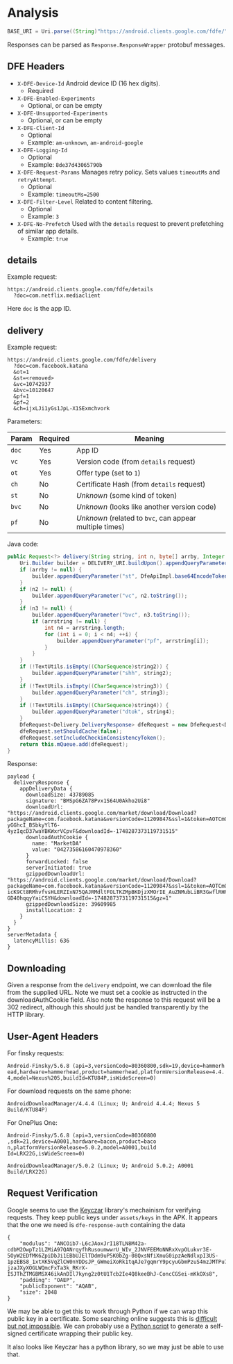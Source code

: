 # Analysis

```java
BASE_URI = Uri.parse((String)"https://android.clients.google.com/fdfe/");
```

Responses can be parsed as `Response.ResponseWrapper` protobuf messages.

## DFE Headers


* `X-DFE-Device-Id`
  Android device ID (16 hex digits).
    - Required
* `X-DFE-Enabled-Experiments`
    - Optional, or can be empty
* `X-DFE-Unsupported-Experiments`
    - Optional, or can be empty
* `X-DFE-Client-Id`
    - Optional
    - Example: `am-unknown`, `am-android-google`
* `X-DFE-Logging-Id`
    - Optional
    - Example: `8de37d43065790b`
* `X-DFE-Request-Params`
  Manages retry policy. Sets values `timeoutMs` and `retryAttempt`.
    - Optional
    - Example: `timeoutMs=2500`
* `X-DFE-Filter-Level`
  Related to content filtering.
    - Optional
    - Example: `3`
* `X-DFE-No-Prefetch`
  Used with the `details` request to prevent prefetching of similar app
  details.
    - Example: `true`


## details

Example request:

```
https://android.clients.google.com/fdfe/details
  ?doc=com.netflix.mediaclient
```

Here `doc` is the app ID.

## delivery

Example request:

```
https://android.clients.google.com/fdfe/delivery
  ?doc=com.facebook.katana
  &ot=1
  &st=<removed>
  &vc=10742937
  &bvc=10120647
  &pf=1
  &pf=2
  &ch=ijxLJi1yGs1JpL-X1SExmchvork
```

Parameters:

| Param | Required | Meaning |
|-------|----------|---------|
| `doc` | Yes      | App ID |
| `vc`  | Yes      | Version code (from `details` request) |
| `ot`  | Yes      | Offer type (set to `1`) |
| `ch`  | No       | Certificate Hash (from `details` request) |
| `st`  | No       | *Unknown* (some kind of token) |
| `bvc` | No       | *Unknown* (looks like another version code) |
| `pf`  | No       | *Unknown* (related to `bvc`, can appear multiple times) |

Java code:

```java
public Request<?> delivery(String string, int n, byte[] arrby, Integer n2, Integer n3, String[] arrstring, String string2, String string3, String string4, Response.Listener<Delivery.DeliveryResponse> listener, Response.ErrorListener errorListener) {
    Uri.Builder builder = DELIVERY_URI.buildUpon().appendQueryParameter("doc", string).appendQueryParameter("ot", Integer.toString(n));
    if (arrby != null) {
        builder.appendQueryParameter("st", DfeApiImpl.base64EncodeToken(arrby));
    }
    if (n2 != null) {
        builder.appendQueryParameter("vc", n2.toString());
    }
    if (n3 != null) {
        builder.appendQueryParameter("bvc", n3.toString());
        if (arrstring != null) {
            int n4 = arrstring.length;
            for (int i = 0; i < n4; ++i) {
                builder.appendQueryParameter("pf", arrstring[i]);
            }
        }
    }
    if (!TextUtils.isEmpty((CharSequence)string2)) {
        builder.appendQueryParameter("shh", string2);
    }
    if (!TextUtils.isEmpty((CharSequence)string3)) {
        builder.appendQueryParameter("ch", string3);
    }
    if (!TextUtils.isEmpty((CharSequence)string4)) {
        builder.appendQueryParameter("dtok", string4);
    }
    DfeRequest<Delivery.DeliveryResponse> dfeRequest = new DfeRequest<Delivery.DeliveryResponse>(builder.build().toString(), this.mApiContext, Delivery.DeliveryResponse.class, listener, errorListener);
    dfeRequest.setShouldCache(false);
    dfeRequest.setIncludeCheckinConsistencyToken();
    return this.mQueue.add(dfeRequest);
}
```

Response:

```
payload {
  deliveryResponse {
    appDeliveryData {
      downloadSize: 43789085
      signature: "BMSpG6ZA78Pvx1S64U0Akho2Ui8"
      downloadUrl: "https://android.clients.google.com/market/download/Download?packageName=com.facebook.katana&versionCode=11209847&ssl=1&token=AOTCm0SqOMo2UUtgzvqf5ET5NowBb9xuPK1JP5Tq59DD1LLzSE9e35fsPasoOi7sYOBdU8F32ugK8_yelE15er9Q7LYyL40KdtKlDE5RCvmDAE2Wic7W5V3WvwPzvTGgfpLLllnX6F5fRPaBCjOVMFT8p6b7kQ6m3Y7O3D2FLvvMQpLR7F25byLg-yGGhcI_BSbkyYlT6-4yzIqcD37waYBKWxrVCpvF&downloadId=-1748287373119731515"
      downloadAuthCookie {
        name: "MarketDA"
        value: "04273586160470978360"
      }
      forwardLocked: false
      serverInitiated: true
      gzippedDownloadUrl: "https://android.clients.google.com/market/download/Download?packageName=com.facebook.katana&versionCode=11209847&ssl=1&token=AOTCm0RkmHvburjlSE3voAleZFjnjteHS4-icK9Ct8RMhvfvsHLERZIxN75QAJRMdltFOLTKZMpBKDjzXMOrIE_AuZNMubLiBR3GwflRHR6akCJ6bjOfEHNjRjyVKk7QxY3r5WW_tAMtgYxUNARwvdS9q1d7jTuNM7kU6fZf8woIFMuyE13hTcGkjVmcUqQoIPAxKYem8dP3hdl_-GD40hqqyYaiCSYH&downloadId=-1748287373119731515&gz=1"
      gzippedDownloadSize: 39609985
      installLocation: 2
    }
  }
}
serverMetadata {
  latencyMillis: 636
}
```

## Downloading

Given a response from the `delivery` endpoint, we can download the file from
the supplied URL. Note we must set a cookie as instructed in the
downloadAuthCookie field. Also note the response to this request will be a 302
redirect, although this should just be handled transparently by the HTTP
library.

## User-Agent Headers

For finsky requests:

```
Android-Finsky/5.6.8 (api=3,versionCode=80360800,sdk=19,device=hammerh
ead,hardware=hammerhead,product=hammerhead,platformVersionRelease=4.4.
4,model=Nexus%205,buildId=KTU84P,isWideScreen=0)
```

For download requests on the same phone:

```
AndroidDownloadManager/4.4.4 (Linux; U; Android 4.4.4; Nexus 5 Build/KTU84P)
```

For OnePlus One:

```
Android-Finsky/5.6.8 (api=3,versionCode=80360800
,sdk=21,device=A0001,hardware=bacon,product=baco
n,platformVersionRelease=5.0.2,model=A0001,build
Id=LRX22G,isWideScreen=0)
```

```
AndroidDownloadManager/5.0.2 (Linux; U; Android 5.0.2; A0001
Build/LRX22G)
```

## Request Verification

Google seems to use the [Keyczar](http://www.keyczar.org/) library's
mechainism for verifying requests.  They keep public keys under `assets/keys`
in the APK. It appears that the one we need is `dfe-response-auth` containing
the data

```
{
    "modulus": "ANCOib7-L6cJAoxJrI18TLN8M42a-cdbM2OwpTz1LZMiA97QANrqyfhRusoumwwrU_WIv_2JNVFEEMoNNRxXvpOLukvr3E-5OyW2EDfMK6ZpiDbJi1EBbUJElTDdm9uP5K0bZg-08QxsNfiXmuG0ipzAeNdlxpI3US-1pzEBS8_1xtXK5VqZlCW0nYDDsJP_GWmeiXoRk1tqAJe7gqmrY9pcyuGbmPzuS4mzJMTPu7NK90nStgNXkt5YdW-jzaJXyXOGLWQmcFxTa3k_RKrX-ISJThZTMGBMSX46ikAnDIl7kyng2z0tU1Tcb2Ie4Q8keeBhJ-ConcCGSei-mKkOXs8",
    "padding": "OAEP",
    "publicExponent": "AQAB",
    "size": 2048
}
```

We may be able to get this to work through Python if we can wrap this public
key in a certificate. Some searching online suggests this is [difficult but
not
impossible](http://security.stackexchange.com/questions/40885/public-key-%E2%86%92-certificate).
We can probably use a [Python script](https://gist.github.com/ril3y/1165038)
to generate a self-signed certificate wrapping their public key.

It also looks like Keyczar has a python library, so we may just be able to use
that.
